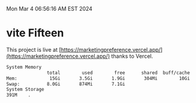 Mon Mar  4 06:56:16 AM EST 2024

# vite Fifteen


This project is live at [https://marketingpreference.vercel.app/](https://marketingpreference.vercel.app/) thanks to Vercel.

```bash
System Memory
               total        used        free      shared  buff/cache   available
Mem:            15Gi       3.5Gi       1.9Gi       304Mi        10Gi        11Gi
Swap:          8.0Gi       874Mi       7.1Gi
System Storage
391M	.
```
```bash

